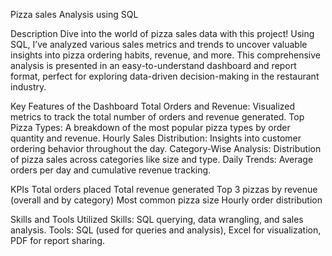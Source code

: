 Pizza sales Analysis using SQL

Description
Dive into the world of pizza sales data with this project! Using SQL, 
I’ve analyzed various sales metrics and trends to uncover valuable insights into pizza ordering habits, revenue, and more. 
This comprehensive analysis is presented in an easy-to-understand dashboard and report format, perfect for exploring data-driven decision-making in the restaurant industry.


Key Features of the Dashboard
Total Orders and Revenue: Visualized metrics to track the total number of orders and revenue generated.
Top Pizza Types: A breakdown of the most popular pizza types by order quantity and revenue.
Hourly Sales Distribution: Insights into customer ordering behavior throughout the day.
Category-Wise Analysis: Distribution of pizza sales across categories like size and type.
Daily Trends: Average orders per day and cumulative revenue tracking.


KPIs
Total orders placed
Total revenue generated
Top 3 pizzas by revenue (overall and by category)
Most common pizza size
Hourly order distribution


Skills and Tools Utilized
Skills: SQL querying, data wrangling, and sales analysis.
Tools: SQL (used for queries and analysis), Excel for visualization, PDF for report sharing.
